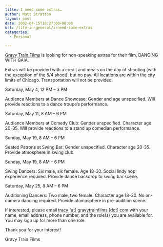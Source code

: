 ```yaml
---
title: I need some extras…
author: Matt Stratton
layout: post
date: 2002-04-15T18:27:00+00:00
url: /life-in-general/i-need-some-extras
categories:
  - Personal

---
```

[Gravy Train Films][1] is looking for non-speaking extras for their film, DANCING WITH GAIA.
  
Extras will be provided with a credit and meals on the day of shooting (with the exception of the 5/4 shoot), but no pay. All locations are within the city limits of Chicago. Transportation will not be provided.

Saturday, May 4, 12 PM &#8211; 3 PM
  
Audience Members at Dance Showcase: Gender and age unspecified. Will provide reactions to a dance troupe&#8217;s performance.

Saturday, May 11, 8 AM &#8211; 6 PM
  
Audience Members at Comedy Club: Gender unspecified. Character age 20-35. Will provide reactions to a stand up comedian performance.

Sunday, May 19, 8 AM &#8211; 6 PM
  
Seated Patrons at Swing Bar: Gender unspecified. Character age 20-35. Provide atmosphere in swing club.

Sunday, May 19, 8 AM &#8211; 6 PM
  
Swing Dancers: Six male, six female. Age 18-30. Social lindy hop experience required. Provide dance backdrop to swing bar scene.

Saturday, May 25, 8 AM &#8211; 6 PM
  
Auditioning Dancers: Two male, two female. Character age 18-30. No on-camera dancing required. Provide atomosphere in pre-audition scene.

If interested, please email [tracy [at] gravytrainfilms [dot] com][2] with your name, email address, phone number, and the role(s) you are available for. You may sign up for more than one role.

Thank you for your interest!

Gravy Train Films

 [1]: https://www.gravytrainfilms.com
 [2]: javascript:DeCryptX('1u2t3d3f3|0@1h0r1b1w0y3w2t1b0i1o3i3l1m2o0s202e1p0m')